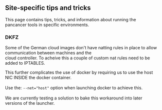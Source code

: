 ## Site-specific tips and tricks
This page contains tips, tricks, and information about running the pancancer tools in specific environments.

### DKFZ  <br>

Some of the German cloud images don't have natting rules in place to allow communication between machines and the<br>
cloud controller.  To acheive this a couple of custom nat rules need to be added to IPTABLES.<br>

This further complicates the use of docker by requiring us to use the host NIC INSIDE the docker container.<br><br>
Use the: `--net="host"` option when launching docker to achieve this.<br><br>
We are currently testing a solution to bake this workaround into later versions of the launcher.<br><br>

